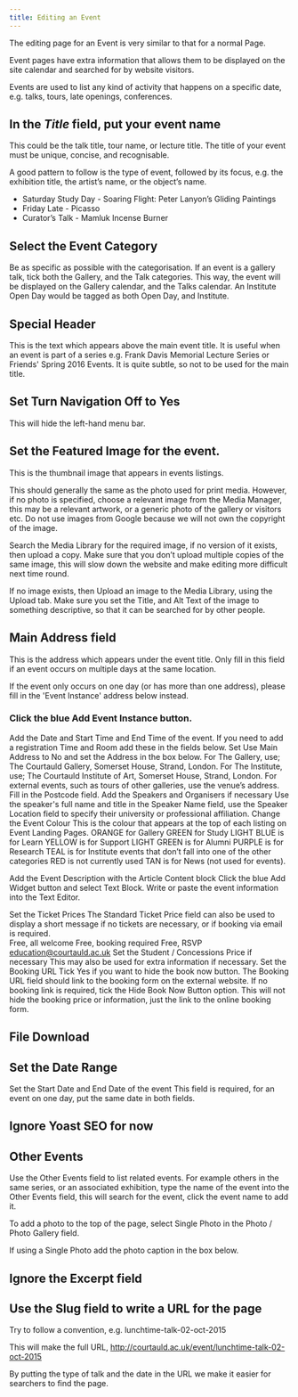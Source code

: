 ```yaml
---
title: Editing an Event
---
```

The editing page for an Event is very similar to that for a normal Page.

Event pages have extra information that allows them to be displayed on the site calendar and searched for by website visitors.

Events are used to list any kind of activity that happens on a specific date, e.g. talks, tours, late openings, conferences.

## In the *Title* field, put your event name

This could be the talk title, tour name, or lecture title.
The title of your event must be unique, concise, and recognisable.

A good pattern to follow is the type of event, followed by its focus, e.g. the exhibition title, the artist’s name, or the object’s name.

* Saturday Study Day - Soaring Flight: Peter Lanyon’s Gliding Paintings
* Friday Late - Picasso
* Curator’s Talk - Mamluk Incense Burner

## Select the Event Category

Be as specific as possible with the categorisation. If an event is a gallery talk, tick both the Gallery, and the Talk categories. This way, the event will be displayed on the Gallery calendar, and the Talks calendar. An Institute Open Day would be tagged as both Open Day, and Institute.

## Special Header

This is the text which appears above the main event title. It is useful when an event is part of a series e.g. Frank Davis Memorial Lecture Series or Friends' Spring 2016 Events. It is quite subtle, so not to be used for the main title.

## Set Turn Navigation Off to Yes

This will hide the left-hand menu bar. 

## Set the Featured Image for the event.

This is the thumbnail image that appears in events listings.

This should generally the same as the photo used for print media. However, if no photo is specified, choose a relevant image from the Media Manager, this may be a relevant artwork, or a generic photo of the gallery or visitors etc.
Do not use images from Google because we will not own the copyright of the image.

Search the Media Library for the required image, if no version of it exists, then upload a copy. Make sure that you don’t upload multiple copies of the same image, this will slow down the website and make editing more difficult next time round.

If no image exists, then Upload an image to the Media Library, using the Upload tab. Make sure you set the Title, and Alt Text of the image to something descriptive, so that it can be searched for by other people.

## Main Address field

This is the address which appears under the event title. Only fill in this field if an event occurs on multiple days at the same location.

If the event only occurs on one day (or has more than one address), please fill in the 'Event Instance' address below instead.

### Click the blue Add Event Instance button.

Add the Date and Start Time and End Time of the event.
If you need to add a registration Time and Room add these in the fields below.
Set Use Main Address to No and set the Address in the box below.
For The Gallery, use; The Courtauld Gallery, Somerset House, Strand, London.
For The Institute, use; The Courtauld Institute of Art, Somerset House, Strand, London.
For external events, such as tours of other galleries, use the venue’s address.
Fill in the Postcode field.
Add the Speakers and Organisers if necessary
Use the speaker's full name and title in the Speaker Name field, use the Speaker Location field to specify their university or professional affiliation.
Change the Event Colour
This is the colour that appears at the top of each listing on Event Landing Pages. 
ORANGE for Gallery
GREEN for Study
LIGHT BLUE is for Learn
YELLOW is for Support
LIGHT GREEN is for Alumni
PURPLE is for Research
TEAL is for Institute events that don’t fall into one of the other categories
RED is not currently used
TAN is for News (not used for events).


Add the Event Description with the Article Content block
Click the blue Add Widget button and select Text Block.
Write or paste the event information into the Text Editor.

Set the Ticket Prices
The Standard Ticket Price field can also be used to display a short message if no tickets are necessary, or if booking via email is required.	
Free, all welcome
Free, booking required
Free, RSVP education@courtauld.ac.uk
Set the Student / Concessions Price if necessary
This may also be used for extra information if necessary.
Set the Booking URL
Tick Yes if you want to hide the book now button.
The Booking URL field should link to the booking form on the external website.
If no booking link is required, tick the Hide Book Now Button option.
This will not hide the booking price or information, just the link to the online booking form.

## File Download

## Set the Date Range

Set the Start Date and End Date of the event
This field is required, for an event on one day, put the same date in both fields.

## Ignore Yoast SEO for now

## Other Events
Use the Other Events field to list related events.
For example others in the same series, or an associated exhibition, type the name of the event into the Other Events field, this will search for the event, click the event name to add it.

To add a photo to the top of the page, select Single Photo in the Photo / Photo Gallery field.

If using a Single Photo add the photo caption in the box below.

## Ignore the Excerpt field

## Use the Slug field to write a URL for the page

Try to follow a convention, e.g. lunchtime-talk-02-oct-2015

This will make the full URL, http://courtauld.ac.uk/event/lunchtime-talk-02-oct-2015

By putting the type of talk and the date in the URL we make it easier for searchers to find the page.